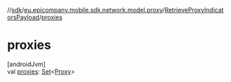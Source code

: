 //[sdk](../../../index.md)/[eu.epicompany.mobile.sdk.network.model.proxy](../index.md)/[RetrieveProxyIndicatorsPayload](index.md)/[proxies](proxies.md)

# proxies

[androidJvm]\
val [proxies](proxies.md): [Set](https://kotlinlang.org/api/latest/jvm/stdlib/kotlin.collections/-set/index.html)&lt;[Proxy](../-proxy/index.md)&gt;
